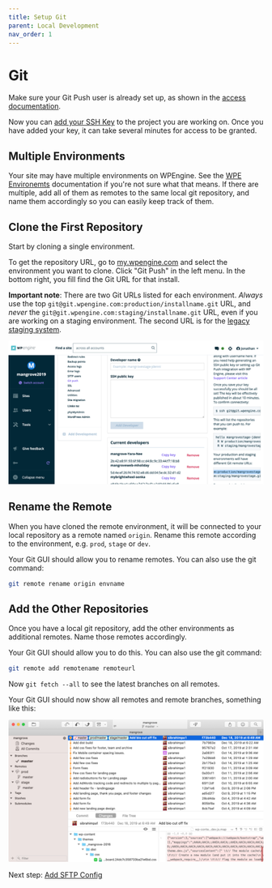 ```yaml
---
title: Setup Git
parent: Local Development
nav_order: 1
---
```

# Git
Make sure your Git Push user is already set up, as shown in the [access documentation](/access).

Now you can [add your SSH Key](/wpengine/add-git-key) to the project you are working on. Once you have added your key, it can take several minutes for access to be granted.

## Multiple Environments
Your site may have multiple environments on WPEngine.
See the [WPE Environemts](/wpengine/#environments) documentation if you're not sure what that means.
If there are multiple, add all of them as remotes to the same local git repository, and name them accordingly so you can easily keep track of them.

## Clone the First Repository
Start by cloning a single environment.

To get the repository URL, go to [my.wpengine.com](https://my.wpengine.com/) and select the environment you want to clone. Click "Git Push" in the left menu. In the bottom right, you fill find the Git URL for that install.

**Important note**: There are two Git URLs listed for each environment. _Always_ use the top
`git@git.wpengine.com:production/installname.git`
URL, and _never_ the
`git@git.wpengine.com:staging/installname.git`
URL, even if you are working on a staging environment. The second URL is for the [legacy staging system](/wpengine).

![Screenshot showing where to find Git URL](git-url.png)

## Rename the Remote
When you have cloned the remote environment, it will be connected to your local repository as a remote named `origin`.
Rename this remote according to the environment, e.g. `prod`, `stage` or `dev`.

Your Git GUI should allow you to rename remotes. You can also use the git command:

```sh
git remote rename origin envname
```

## Add the Other Repositories
Once you have a local git repository, add the other environments as additional remotes. Name those remotes accordingly.

Your Git GUI should allow you to do this. You can also use the git command:
```sh
git remote add remotename remoteurl
```

Now `git fetch --all` to see the latest branches on all remotes.

Your Git GUI should now show all remotes and remote branches, something like this:

![Git GUI showing prod and stage remotes](git-remotes.png)

Next step: [Add SFTP Config](/local-development/sftp-config)
